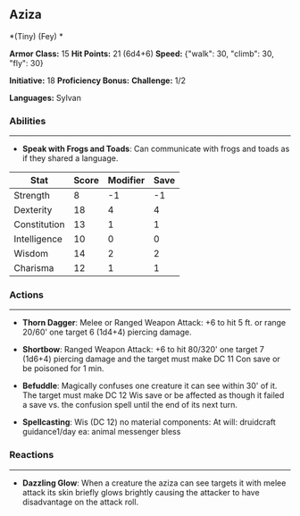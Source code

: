 ## Aziza
*(Tiny) (Fey) *

**Armor Class:** 15
**Hit Points:** 21 (6d4+6)
**Speed:** {"walk": 30, "climb": 30, "fly": 30}

**Initiative:** 18
**Proficiency Bonus:**
**Challenge:** 1/2

**Languages:** Sylvan

### Abilities
 --- 
- **Speak with Frogs and Toads**: Can communicate with frogs and toads as if they shared a language.



| Stat | Score | Modifier | Save |
| ---- | ---- | ---- | ---- |
| Strength | 8 | -1 | -1 |
| Dexterity | 18 | 4 | 4 |
| Constitution | 13 | 1 | 1 |
| Intelligence | 10 | 0 | 0 |
| Wisdom | 14 | 2 | 2 |
| Charisma | 12 | 1 | 1 |

### Actions
 --- 
- **Thorn Dagger**: Melee or Ranged Weapon Attack: +6 to hit 5 ft. or range 20/60' one target 6 (1d4+4) piercing damage.

- **Shortbow**: Ranged Weapon Attack: +6 to hit 80/320' one target 7 (1d6+4) piercing damage and the target must make DC 11 Con save or be poisoned for 1 min.

- **Befuddle**: Magically confuses one creature it can see within 30' of it. The target must make DC 12 Wis save or be affected as though it failed a save vs. the confusion spell until the end of its next turn.

- **Spellcasting**: Wis (DC 12) no material components: At will: druidcraft guidance1/day ea: animal messenger bless

### Reactions
 --- 
- **Dazzling Glow**: When a creature the aziza can see targets it with melee attack its skin briefly glows brightly causing the attacker to have disadvantage on the attack roll.

